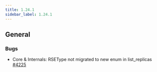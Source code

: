 ```yaml
---
title: 1.24.1
sidebar_label: 1.24.1
---
```


## General

### Bugs

- Core & Internals: RSEType not migrated to new enum in list_replicas [#4225](https://github.com/rucio/rucio/issues/4225)
